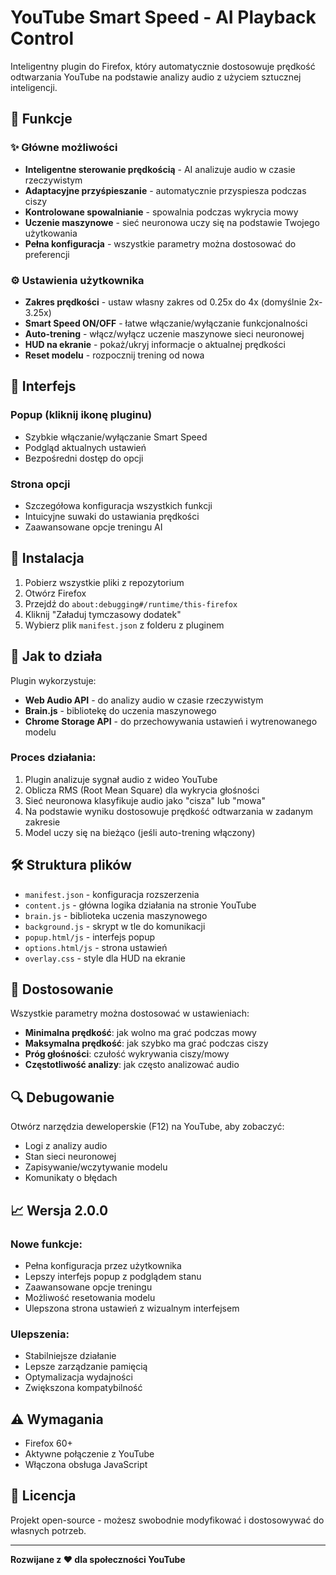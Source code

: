 # YouTube Smart Speed - AI Playback Control

Inteligentny plugin do Firefox, który automatycznie dostosowuje prędkość odtwarzania YouTube na podstawie analizy audio z użyciem sztucznej inteligencji.

## 🚀 Funkcje

### ✨ Główne możliwości
- **Inteligentne sterowanie prędkością** - AI analizuje audio w czasie rzeczywistym
- **Adaptacyjne przyśpieszanie** - automatycznie przyspiesza podczas ciszy
- **Kontrolowane spowalnianie** - spowalnia podczas wykrycia mowy
- **Uczenie maszynowe** - sieć neuronowa uczy się na podstawie Twojego użytkowania
- **Pełna konfiguracja** - wszystkie parametry można dostosować do preferencji

### ⚙️ Ustawienia użytkownika
- **Zakres prędkości** - ustaw własny zakres od 0.25x do 4x (domyślnie 2x-3.25x)
- **Smart Speed ON/OFF** - łatwe włączanie/wyłączanie funkcjonalności
- **Auto-trening** - włącz/wyłącz uczenie maszynowe sieci neuronowej
- **HUD na ekranie** - pokaż/ukryj informacje o aktualnej prędkości
- **Reset modelu** - rozpocznij trening od nowa

## 📱 Interfejs

### Popup (kliknij ikonę pluginu)
- Szybkie włączanie/wyłączanie Smart Speed
- Podgląd aktualnych ustawień
- Bezpośredni dostęp do opcji

### Strona opcji
- Szczegółowa konfiguracja wszystkich funkcji
- Intuicyjne suwaki do ustawiania prędkości
- Zaawansowane opcje treningu AI

## 🔧 Instalacja

1. Pobierz wszystkie pliki z repozytorium
2. Otwórz Firefox
3. Przejdź do `about:debugging#/runtime/this-firefox`
4. Kliknij "Załaduj tymczasowy dodatek"
5. Wybierz plik `manifest.json` z folderu z pluginem

## 🎯 Jak to działa

Plugin wykorzystuje:
- **Web Audio API** - do analizy audio w czasie rzeczywistym
- **Brain.js** - bibliotekę do uczenia maszynowego
- **Chrome Storage API** - do przechowywania ustawień i wytrenowanego modelu

### Proces działania:
1. Plugin analizuje sygnał audio z wideo YouTube
2. Oblicza RMS (Root Mean Square) dla wykrycia głośności
3. Sieć neuronowa klasyfikuje audio jako "cisza" lub "mowa"
4. Na podstawie wyniku dostosowuje prędkość odtwarzania w zadanym zakresie
5. Model uczy się na bieżąco (jeśli auto-trening włączony)

## 🛠️ Struktura plików

- `manifest.json` - konfiguracja rozszerzenia
- `content.js` - główna logika działania na stronie YouTube  
- `brain.js` - biblioteka uczenia maszynowego
- `background.js` - skrypt w tle do komunikacji
- `popup.html/js` - interfejs popup
- `options.html/js` - strona ustawień
- `overlay.css` - style dla HUD na ekranie

## 🎨 Dostosowanie

Wszystkie parametry można dostosować w ustawieniach:
- **Minimalna prędkość**: jak wolno ma grać podczas mowy
- **Maksymalna prędkość**: jak szybko ma grać podczas ciszy  
- **Próg głośności**: czułość wykrywania ciszy/mowy
- **Częstotliwość analizy**: jak często analizować audio

## 🔍 Debugowanie

Otwórz narzędzia deweloperskie (F12) na YouTube, aby zobaczyć:
- Logi z analizy audio
- Stan sieci neuronowej
- Zapisywanie/wczytywanie modelu
- Komunikaty o błędach

## 📈 Wersja 2.0.0

### Nowe funkcje:
- Pełna konfiguracja przez użytkownika
- Lepszy interfejs popup z podglądem stanu
- Zaawansowane opcje treningu
- Możliwość resetowania modelu
- Ulepszona strona ustawień z wizualnym interfejsem

### Ulepszenia:
- Stabilniejsze działanie
- Lepsze zarządzanie pamięcią
- Optymalizacja wydajności
- Zwiększona kompatybilność

## ⚠️ Wymagania

- Firefox 60+
- Aktywne połączenie z YouTube
- Włączona obsługa JavaScript

## 📝 Licencja

Projekt open-source - możesz swobodnie modyfikować i dostosowywać do własnych potrzeb.

---
**Rozwijane z ❤️ dla społeczności YouTube**